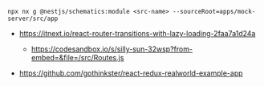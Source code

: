 `npx nx g @nestjs/schematics:module <src-name> --sourceRoot=apps/mock-server/src/app`

- https://itnext.io/react-router-transitions-with-lazy-loading-2faa7a1d24a
  - https://codesandbox.io/s/silly-sun-32wsp?from-embed=&file=/src/Routes.js

- https://github.com/gothinkster/react-redux-realworld-example-app
